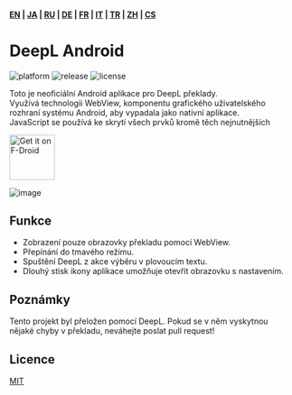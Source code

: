 #### [EN](https://github.com/sakusaku3939/DeepLAndroid#readme) | [JA](README_JA.md) | [RU](README_RU.md) | [DE](README_DE.md) | [FR](README_FR.md) | [IT](README_IT.md) | [TR](README_TR.md) | [ZH](README_ZH.md) | [CS](README_CS.md)
# DeepL Android
![platform](https://img.shields.io/badge/platform-android-green) ![release](https://img.shields.io/github/v/release/sakusaku3939/DeepLAndroid.svg) ![license](https://img.shields.io/github/license/sakusaku3939/DeepLAndroid)  

Toto je neoficiální Android aplikace pro DeepL překlady.  
Využívá technologii WebView, komponentu grafického uživatelského rozhraní systému Android, aby vypadala jako nativní aplikace.  
JavaScript se používá ke skrytí všech prvků kromě těch nejnutnějších  

[<img src="https://fdroid.gitlab.io/artwork/badge/get-it-on.png"
    alt="Get it on F-Droid"
    height="80">](https://f-droid.org/packages/com.example.deeplviewer)

![image](https://user-images.githubusercontent.com/53967490/89320092-fe2fdf00-d6bb-11ea-97d6-84fd66f73395.png)

## Funkce
- Zobrazení pouze obrazovky překladu pomocí WebView.
- Přepínání do tmavého režimu.
- Spuštění DeepL z akce výběru v plovoucím textu.
- Dlouhý stisk ikony aplikace umožňuje otevřít obrazovku s nastavením.

## Poznámky
Tento projekt byl přeložen pomocí DeepL. Pokud se v něm vyskytnou nějaké chyby v překladu, neváhejte poslat pull request!

## Licence
[MIT](https://github.com/sakusaku3939/DeepLAndroid/blob/master/LICENSE)
